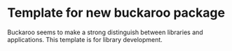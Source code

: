 # Template for new buckaroo package

Buckaroo seems to make a strong distinguish between libraries and applications. This template is for library development.